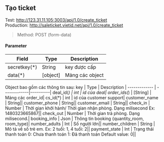 
## Tạo ticket
Test: http://123.31.11.105:3003/api/1.0/create_ticket  
Production: http://saleticket.vietid.net/api/1.0/create_ticket

> Method: POST (form-data)  

#### Parameter

Field         | Type | Description |
------------- | -------------|----------|
secretkey(*)  | String | key được cấp|
data(*)  | [object] | Mảng các object|

Object bao gồm các thông tin sau:
key         | Type | Description |
------------- | -------------|----------|
deal_id(*)  | int | id của deal|
order_ids(*)  | [String] | Mảng các order_id|
cs_id(*)  | int | id của customer support|
customer_name  | String||
customer_phone  | String||
customer_email  | String||
check_in  | Number | Thời gian khởi hành/ Thời gian nhận phòng. Dạng milisecond Ex: 1480323665867||
check_out  | Number | Thời gian trả phòng. Dạng milisecond.|
booking_info  | Json | Thông tin booking {quantity_room, room_type}|
number_adults  | Int | Số người lớn||
number_children  | String | Mô tả về số trẻ em. Ex: 2 tuổi: 1, 4 tuổi: 2||
payment_state  | Int | Trạng thái thanh toán  0: Chưa thanh toán  1: Đã thanh toán  Default value: 0||
